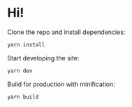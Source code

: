 # Hi!
Clone the repo and install dependencies:

```bash
yarn install
```

Start developing the site:

```bash
yarn dev
```

Build for production with minification:

```bash
yarn build
```